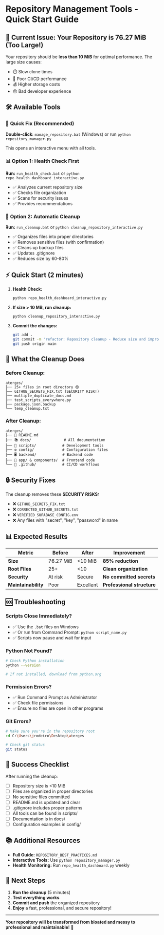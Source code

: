 # Repository Management Tools - Quick Start Guide

## 🚨 Current Issue: Your Repository is 76.27 MiB (Too Large!)

Your repository should be **less than 10 MiB** for optimal performance. The large size causes:
- ⏱️ Slow clone times
- 🐌 Poor CI/CD performance  
- 💰 Higher storage costs
- 😞 Bad developer experience

## 🛠️ Available Tools

### 🎯 **Quick Fix (Recommended)**

**Double-click:** `manage_repository.bat` (Windows) or run `python repository_manager.py`

This opens an interactive menu with all tools.

### 📊 **Option 1: Health Check First**

**Run:** `run_health_check.bat` or `python repo_health_dashboard_interactive.py`

- ✅ Analyzes current repository size
- ✅ Checks file organization
- ✅ Scans for security issues
- ✅ Provides recommendations

### 🧹 **Option 2: Automatic Cleanup**

**Run:** `run_cleanup.bat` or `python cleanup_repository_interactive.py`

- ✅ Organizes files into proper directories
- ✅ Removes sensitive files (with confirmation)
- ✅ Cleans up backup files
- ✅ Updates .gitignore
- ✅ Reduces size by 60-80%

## ⚡ **Quick Start (2 minutes)**

1. **Health Check:**
   ```bash
   python repo_health_dashboard_interactive.py
   ```

2. **If size > 10 MB, run cleanup:**
   ```bash
   python cleanup_repository_interactive.py
   ```

3. **Commit the changes:**
   ```bash
   git add .
   git commit -m "refactor: Repository cleanup - Reduce size and improve organization"
   git push origin main
   ```

## 📁 **What the Cleanup Does**

### **Before Cleanup:**
```
aterges/
├── 25+ files in root directory 😞
├── GITHUB_SECRETS_FIX.txt (SECURITY RISK!)
├── multiple_duplicate_docs.md
├── test_scripts_everywhere.py
├── package.json.backup
└── temp_cleanup.txt
```

### **After Cleanup:**
```
aterges/
├── 📖 README.md
├── 📚 docs/               # All documentation
├── 🔧 scripts/            # Development tools
├── ⚙️ config/             # Configuration files
├── 🖥️ backend/            # Backend code
├── 📱 app/ & components/  # Frontend code
└── 🔄 .github/            # CI/CD workflows
```

## 🔒 **Security Fixes**

The cleanup removes these **SECURITY RISKS:**
- ❌ `GITHUB_SECRETS_FIX.txt`
- ❌ `CORRECTED_GITHUB_SECRETS.txt`  
- ❌ `VERIFIED_SUPABASE_CONFIG.env`
- ❌ Any files with "secret", "key", "password" in name

## 📊 **Expected Results**

| Metric | Before | After | Improvement |
|--------|--------|-------|-------------|
| **Size** | 76.27 MiB | <10 MiB | **85% reduction** |
| **Root Files** | 25+ | <10 | **Clean organization** |
| **Security** | At risk | Secure | **No committed secrets** |
| **Maintainability** | Poor | Excellent | **Professional structure** |

## 🆘 **Troubleshooting**

### **Scripts Close Immediately?**
- ✅ Use the `.bat` files on Windows
- ✅ Or run from Command Prompt: `python script_name.py`
- ✅ Scripts now pause and wait for input

### **Python Not Found?**
```bash
# Check Python installation
python --version

# If not installed, download from python.org
```

### **Permission Errors?**
- ✅ Run Command Prompt as Administrator
- ✅ Check file permissions
- ✅ Ensure no files are open in other programs

### **Git Errors?**
```bash
# Make sure you're in the repository root
cd C:\Users\jrodeiro\Desktop\aterges

# Check git status
git status
```

## 🎯 **Success Checklist**

After running the cleanup:

- [ ] Repository size is <10 MiB
- [ ] Files are organized in proper directories
- [ ] No sensitive files committed
- [ ] README.md is updated and clear
- [ ] .gitignore includes proper patterns
- [ ] All tools can be found in scripts/
- [ ] Documentation is in docs/
- [ ] Configuration examples in config/

## 📚 **Additional Resources**

- **Full Guide:** `REPOSITORY_BEST_PRACTICES.md`
- **Interactive Tools:** Use `python repository_manager.py`
- **Health Monitoring:** Run `repo_health_dashboard.py` weekly

## 🚀 **Next Steps**

1. **Run the cleanup** (5 minutes)
2. **Test everything works** 
3. **Commit and push** the organized repository
4. **Enjoy** a fast, professional, and secure repository! 

---

**Your repository will be transformed from bloated and messy to professional and maintainable!** 🎉
